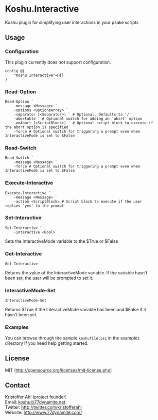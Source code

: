 # Koshu.Interactive

Koshu plugin for simplifying user interactions in your psake scripts

## Usage

### Configuration

This plugin currently does not support configuration.

	config @{
		"Koshu.Interactive"=@{}
	}

### Read-Option

	Read-Option `
		-message <Message> `
		-options <OptionsArray> `
		-separator [<Separator>] ` # Optional. Defaults to '/'
		-abortable ` # Optional switch for adding an 'abort' option
		-onAbort [<ScriptBlock>] ` # Optional script block to execute if the abort option is specified
		-force # Optional switch for triggering a prompt even when InteractiveMode is set to $False

### Read-Switch

	Read-Switch `
		-message <Message> `
		-force # Optional switch for triggering a prompt even when InteractiveMode is set to $False

### Execute-Interactive

	Execute-Interactive `
		-message <Message> `
		-action <ScriptBlock> # Script block to execute if the user replies 'yes' to the prompt

### Set-Interactive

	Set-Interactive `
		-interactive <Bool>

Sets the InteractiveMode variable to the $True or $False

### Get-Interactive

	Get-Interactive

Returns the value of the InteractiveMode variable. If the variable hasn't been set, the user will be prompted to set it.

### InteractiveMode-Set

	InteractiveMode-Set

Returns $True if the InteractiveMode variable has been and $False if it hasn't been set.

### Examples

You can browse through the sample `koshufile.ps1` in the examples directory if you need help getting started.

## License
MIT (http://opensource.org/licenses/mit-license.php)

## Contact
Kristoffer Ahl (project founder)  
Email: koshu@77dynamite.net  
Twitter: http://twitter.com/kristofferahl  
Website: http://www.77dynamite.com/